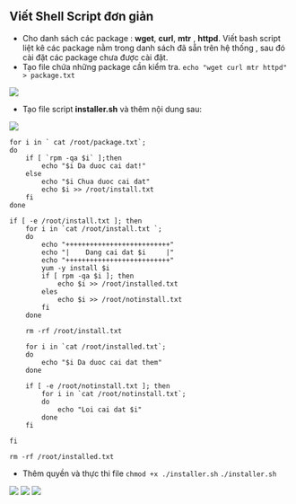 ## Viết Shell Script đơn giản
- Cho danh sách các package : **wget**, **curl**, **mtr** , **httpd**. Viết bash script liệt kê các package nằm trong danh sách đã sẵn trên hệ thống , sau đó cài đặt các package chưa được cài đặt.
- Tạo file chứa những package cần kiểm tra.
	`echo "wget curl mtr httpd" > package.txt`
<img src="https://i.imgur.com/AnteIZj.png">

- Tạo file script **installer.sh** và thêm nội dung sau: 
<img src="https://i.imgur.com/vYkcqDc.png">

```
for i in ` cat /root/package.txt`;
do
	if [ `rpm -qa $i` ];then
		echo "$i Da duoc cai dat!"
	else
		echo "$i Chua duoc cai dat"
		echo $i >> /root/install.txt
	fi
done

if [ -e /root/install.txt ]; then
	for i in `cat /root/install.txt `;
	do
		echo "++++++++++++++++++++++++++"
		echo "|    Dang cai dat $i     |"
		echo "++++++++++++++++++++++++++"
		yum -y install $i
		if [ rpm -qa $i ]; then
			echo $i >> /root/installed.txt
		eles
			echo $i >> /root/notinstall.txt
		fi
	done

	rm -rf /root/install.txt

	for i in `cat /root/installed.txt`;
	do
		echo "$i Da duoc cai dat them"
	done

	if [ -e /root/notinstall.txt ]; then
		for i in `cat /root/notinstall.txt`;
		do
			echo "Loi cai dat $i"
		done
	fi

fi

rm -rf /root/installed.txt
```

- Thêm quyền và thực thi file 
`chmod +x ./installer.sh`
`./installer.sh`
<img src="https://i.imgur.com/rRpluDG.png">
<img src="https://i.imgur.com/A2AGNYB.png">
<img src="https://i.imgur.com/qv6kRx5.png">
